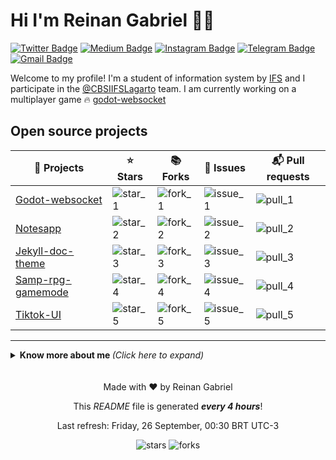 # Hi I'm Reinan Gabriel 👨‍💻

[![Twitter Badge](https://img.shields.io/badge/twitter-%231DA1F2.svg?&style=for-the-badge&logo=twitter&logoColor=white)](https://twitter.com/ReinanGabriel9)
[![Medium Badge](https://img.shields.io/badge/medium-%2312100E.svg?&style=for-the-badge&logo=medium&logoColor=white)](https://medium.com/@reinanhs)
[![Instagram Badge](https://img.shields.io/badge/instagram-%23E4405F.svg?&style=for-the-badge&logo=instagram&logoColor=white)](https://www.instagram.com/reinanhs)
[![Telegram Badge](https://img.shields.io/badge/telegram-1ca0f1?style=for-the-badge&logo=telegram&logoColor=white)](https://t.me/reinanhs)
[![Gmail Badge](https://img.shields.io/badge/gmail-c14438?style=for-the-badge&logo=gmail&logoColor=white)](mailto:reinangabriel1520@gmail.com)

Welcome to my profile! I'm a student of information system by [IFS](https://www.ifs.edu.br/) and I participate in the [@CBSIIFSLagarto](https://github.com/CBSIIFSLagarto) team. I am currently working on a multiplayer game 🔥 [
godot-websocket](https://github.com/ReinanHS/godot-websocket)

## Open source projects

| 🎁 Projects          | ⭐ Stars | 📚 Forks | 📩 Issues | 📬 Pull requests |
|----------------------|---------|----------|-----------|------------------|
| [Godot\-websocket]   |![star_1]|![fork_1] |![issue_1] |![pull_1]         |
| [Notesapp]           |![star_2]|![fork_2] |![issue_2] |![pull_2]         |
| [Jekyll\-doc\-theme] |![star_3]|![fork_3] |![issue_3] |![pull_3]         |
| [Samp\-rpg\-gamemode]|![star_4]|![fork_4] |![issue_4] |![pull_4]         |
| [Tiktok\-UI]         |![star_5]|![fork_5] |![issue_5] |![pull_5]         |

[Godot\-websocket]: https://github.com/ReinanHS/godot-websocket
[star_1]: https://img.shields.io/github/stars/ReinanHS/godot-websocket?style=flat-square&labelColor=343b41 "Total stars"
[fork_1]: https://img.shields.io/github/forks/ReinanHS/godot-websocket?style=flat-square&labelColor=343b41 "Total fork"
[issue_1]: https://img.shields.io/github/issues/ReinanHS/godot-websocket?style=flat-square&labelColor=343b41 "Total issues"
[pull_1]: https://img.shields.io/github/issues-pr/ReinanHS/godot-websocket?style=flat-square&labelColor=343b41 "Pull Requests"

[Notesapp]: https://github.com/ReinanHS/notesapp
[star_2]: https://img.shields.io/github/stars/ReinanHS/notesapp?style=flat-square&labelColor=343b41 "Total stars"
[fork_2]: https://img.shields.io/github/forks/ReinanHS/notesapp?style=flat-square&labelColor=343b41 "Total fork"
[issue_2]: https://img.shields.io/github/issues/ReinanHS/notesapp?style=flat-square&labelColor=343b41 "Total issues"
[pull_2]: https://img.shields.io/github/issues-pr/ReinanHS/notesapp?style=flat-square&labelColor=343b41 "Pull Requests"

[Jekyll\-doc\-theme]: https://github.com/ReinanHS/jekyll-doc-theme
[star_3]: https://img.shields.io/github/stars/ReinanHS/jekyll-doc-theme?style=flat-square&labelColor=343b41 "Total stars"
[fork_3]: https://img.shields.io/github/forks/ReinanHS/jekyll-doc-theme?style=flat-square&labelColor=343b41 "Total fork"
[issue_3]: https://img.shields.io/github/issues/ReinanHS/jekyll-doc-theme?style=flat-square&labelColor=343b41 "Total issues"
[pull_3]: https://img.shields.io/github/issues-pr/ReinanHS/jekyll-doc-theme?style=flat-square&labelColor=343b41 "Pull Requests"

[Samp\-rpg\-gamemode]: https://github.com/ReinanHS/samp-rpg-gamemode
[star_4]: https://img.shields.io/github/stars/ReinanHS/samp-rpg-gamemode?style=flat-square&labelColor=343b41 "Total stars"
[fork_4]: https://img.shields.io/github/forks/ReinanHS/samp-rpg-gamemode?style=flat-square&labelColor=343b41 "Total fork"
[issue_4]: https://img.shields.io/github/issues/ReinanHS/samp-rpg-gamemode?style=flat-square&labelColor=343b41 "Total issues"
[pull_4]: https://img.shields.io/github/issues-pr/ReinanHS/samp-rpg-gamemode?style=flat-square&labelColor=343b41 "Pull Requests"

[Tiktok\-UI]: https://github.com/ReinanHS/tiktok-ui
[star_5]: https://img.shields.io/github/stars/ReinanHS/tiktok-ui?style=flat-square&labelColor=343b41 "Total stars"
[fork_5]: https://img.shields.io/github/forks/ReinanHS/tiktok-ui?style=flat-square&labelColor=343b41 "Total fork"
[issue_5]: https://img.shields.io/github/issues/ReinanHS/tiktok-ui?style=flat-square&labelColor=343b41 "Total issues"
[pull_5]: https://img.shields.io/github/issues-pr/ReinanHS/tiktok-ui?style=flat-square&labelColor=343b41 "Pull Requests"

------------

<details>
  <summary> <b> Know more about me </b> <i>(Click here to expand)</i> </summary>
  <br>

  [![Github Status](https://github-readme-stats.vercel.app/api?username=reinanhs&show_icons=true)](https://github.com/ReinanHS/reinanhs)

  [![Top Langs](https://github-readme-stats.vercel.app/api/top-langs/?username=ReinanHS)](https://github.com/ReinanHS/reinanhs)
  <br>
</details>

<center>
<br><br>
Made with ❤️ by Reinan Gabriel

This *README* file is generated ***every 4 hours***!

Last refresh: Friday, 26 September, 00:30 BRT UTC-3

<!-- ![workflows](https://github.com/ReinanHS/reinanhs/workflows/README%20build/badge.svg) -->
![stars](https://img.shields.io/github/stars/ReinanHS/reinanhs?style=flat-square&labelColor=343b41)
![forks](https://img.shields.io/github/forks/ReinanHS/reinanhs?style=flat-square&labelColor=343b41)
</center>